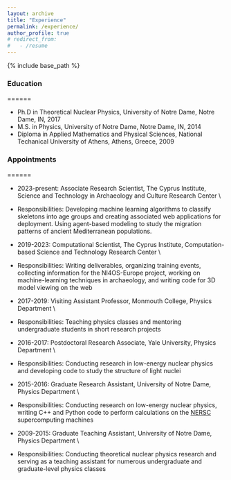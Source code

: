 ```yaml
---
layout: archive
title: "Experience"
permalink: /experience/
author_profile: true
# redirect_from:
#   - /resume
---
```


{% include base_path %}

### Education
======
* Ph.D in Theoretical Nuclear Physics, University of Notre Dame, Notre Dame, IN, 2017 
* M.S. in Physics, University of Notre Dame, Notre Dame, IN, 2014 
* Diploma in Applied Mathematics and Physical Sciences, National Techanical University of Athens, Athens, Greece, 2009 

### Appointments
======
* 2023-present: Associate Research Scientist, The Cyprus Institute, Science and Technology in Archaeology and Culture Research Center \
* Responsibilities: Developing machine learning algorithms to classify skeletons into age groups and 
  creating associated web applications for deployment. Using agent-based modeling to study the migration 
  patterns of ancient Mediterranean populations.

* 2019-2023: Computational Scientist, The Cyprus Institute, Computation-based Science and Technology Research Center \
* Responsibilities: Writing deliverables, organizing training events, collecting information for the 
  NI4OS-Europe project, working on machine-learning techniques in archaeology, and writing code for 3D 
  model viewing on the web

* 2017-2019: Visiting Assistant Professor, Monmouth College, Physics Department \
* Responsibilities: Teaching physics classes and mentoring undergraduate 
  students in short research projects 

* 2016-2017: Postdoctoral Research Associate, Yale University, Physics Department \
* Responsibilities: Conducting research in low-energy nuclear physics and 
  developing code to study the structure of light nuclei 

* 2015-2016: Graduate Research Assistant, University of Notre Dame, Physics Department \
* Responsibilities: Conducting research on low-energy nuclear physics, 
  writing C++ and Python code to perform calculations on the [NERSC](https://www.nersc.gov/) supercomputing 
  machines
  

* 2009-2015: Graduate Teaching Assistant, University of Notre Dame, Physics Department \
* Responsibilities: Conducting theoretical nuclear physics research and 
  serving as a teaching assistant for numerous undergraduate and graduate-level physics classes 




<!-- * Summer 2015: Research Assistant
  * Github University
  * Duties included: Tagging issues
  * Supervisor: Professor Git

* Fall 2015: Research Assistant
  * Github University
  * Duties included: Merging pull requests
  * Supervisor: Professor Hub -->
  
<!-- Skills
======
* Scientific 
* Skill 2
  * Sub-skill 2.1
  * Sub-skill 2.2
  * Sub-skill 2.3
* Skill 3 -->

<!-- Publications
======
  <ul>{% for post in site.publications %}
    {% include archive-single-cv.html %}
  {% endfor %}</ul>
  
Talks
======
  <ul>{% for post in site.talks %}
    {% include archive-single-talk-cv.html %}
  {% endfor %}</ul>
  
Teaching
======
  <ul>{% for post in site.teaching %}
    {% include archive-single-cv.html %}
  {% endfor %}</ul>
  
Service and leadership
======
* Currently signed in to 43 different slack teams -->
